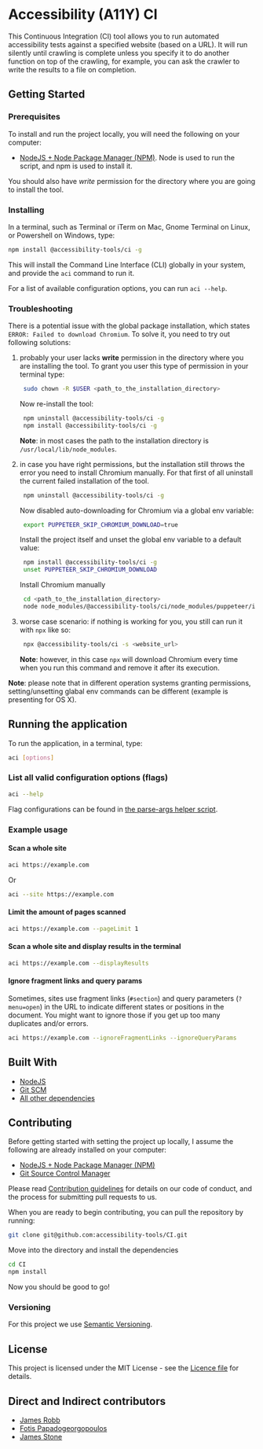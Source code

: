 # Accessibility (A11Y) CI

This Continuous Integration (CI) tool allows you to run automated accessibility tests against a specified website (based on a URL). It will run silently until crawling is complete unless you specify it to do another function on top of the crawling, for example, you can ask the crawler to write the results to a file on completion.

## Getting Started

### Prerequisites

To install and run the project locally, you will need the following on your computer:
- [NodeJS + Node Package Manager (NPM)](https://nodejs.org/). Node is used to run the script, and npm is used to install it.

You should also have *write* permission for the directory where you are going to install the tool.

### Installing

In a terminal, such as Terminal or iTerm on Mac, Gnome Terminal on Linux, or Powershell on Windows, type:

```bash
npm install @accessibility-tools/ci -g
```

This will install the Command Line Interface (CLI) globally in your system, and provide the `aci` command to run it.

For a list of available configuration options, you can run `aci --help`.

### Troubleshooting
There is a potential issue with the global package installation, which states `ERROR: Failed to download Chromium`.
To solve it, you need to try out following solutions:

1. probably your user lacks **write** permission in the directory where you are installing the tool.
    To grant you user this type of permission in your terminal type:
    ```bash
     sudo chown -R $USER <path_to_the_installation_directory>
    ```
    Now re-install the tool: 
    ```bash
     npm uninstall @accessibility-tools/ci -g
     npm install @accessibility-tools/ci -g
    ```
     
    **Note**: in most cases the path to the installation directory is `/usr/local/lib/node_modules`.
      
2. in case you have right permissions, but the installation still throws the error you need to install Chromium manually.
    For that first of all uninstall the current failed installation of the tool.  
    ```bash
     npm uninstall @accessibility-tools/ci -g
    ```
    Now disabled auto-downloading for Chromium via a global env variable: 
    ```bash
     export PUPPETEER_SKIP_CHROMIUM_DOWNLOAD=true
    ```
    Install the project itself and unset the global env variable to a default value:
    ```bash
     npm install @accessibility-tools/ci -g
     unset PUPPETEER_SKIP_CHROMIUM_DOWNLOAD
    ```
    Install Chromium manually
    ```bash
     cd <path_to_the_installation_directory>
     node node_modules/@accessibility-tools/ci/node_modules/puppeteer/install.js
    ```
3. worse case scenario: if nothing is working for you, you still can run it with `npx` like so:
    ```bash
     npx @accessibility-tools/ci -s <website_url>
    ```
    **Note**: however, in this case `npx` will download Chromium every time when you run this command and remove it after its execution.  

**Note**: please note that in different operation systems granting permissions, setting/unsetting glabal env commands can be different (example is presenting for OS X).

## Running the application

To run the application, in a terminal, type:

```bash
aci [options]
```

### List all valid configuration options (flags)

```bash
aci --help
```

Flag configurations can be found in [the parse-args helper script](./src/helpers/parse-args.js).

### Example usage

#### Scan a whole site

```bash
aci https://example.com
```

Or

```bash
aci --site https://example.com
```

#### Limit the amount of pages scanned

```bash
aci https://example.com --pageLimit 1
```

#### Scan a whole site and display results in the terminal

```bash
aci https://example.com --displayResults
```

#### Ignore fragment links and query params

Sometimes, sites use fragment links (`#section`) and query parameters (`?menu=open`) in the URL to indicate different states or positions in the document. You might want to ignore those if you get up too many duplicates and/or errors.

```bash
aci https://example.com --ignoreFragmentLinks --ignoreQueryParams
```

## Built With

- [NodeJS](https://nodejs.org/)
- [Git SCM](https://git-scm.com/)
- [All other dependencies](./package.json)

## Contributing

Before getting started with setting the project up locally, I assume the following are already installed on your computer:

- [NodeJS + Node Package Manager (NPM)](https://nodejs.org/)
- [Git Source Control Manager](https://git-scm.com/)

Please read [Contribution guidelines](./.github/contributing.md) for details on our code of conduct, and the process for submitting pull requests to us.

When you are ready to begin contributing, you can pull the repository by running:

```bash
git clone git@github.com:accessibility-tools/CI.git
```

Move into the directory and install the dependencies

```bash
cd CI
npm install
```

Now you should be good to go!

### Versioning

For this project we use [Semantic Versioning](http://semver.org/).

## License

This project is licensed under the MIT License - see the [Licence file](./LICENCE) for details.

## Direct and Indirect contributors

- [James Robb](https://jamesrobb.co.uk/)
- [Fotis Papadogeorgopoulos](https://fotis.xyz/)
- [James Stone](http://jamesstone.com/)
